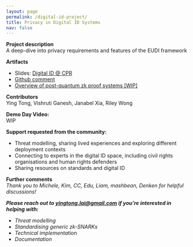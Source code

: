 ```yaml
---
layout: page
permalink: /digital-id-project/
title: Privacy in Digital ID Systems
nav: false
---
```


**Project description**  
A deep-dive into privacy requirements and features of the EUDI framework

**Artifacts**

- Slides: [Digital ID @ CPR](https://docs.google.com/presentation/d/1C4D8zK4gAdafgIEW-2m_qDyyT39gWo0mmFYpwmA8N3M)
- [Github comment](https://github.com/eu-digital-identity-wallet/eudi-doc-architecture-and-reference-framework/discussions/408?sort=top#discussioncomment-12660315)
- [Overview of post-quantum zk proof systems [WIP]](https://hackmd.io/@therealyingtong/proof-systems-map)

**Contributors**  
Ying Tong, Vishruti Ganesh, Janabel Xia, Riley Wong

**Demo Day Video:**  
WIP

**Support requested from the community:**

- Threat modelling, sharing lived experiences and exploring different deployment contexts
- Connecting to experts in the digital ID space, including civil rights organisations and human rights defenders
- Sharing resources on standards and digital ID

**Further comments**  
_Thank you to Michele, Kim, CC, Edu, Liam, mashbean, Denken for helpful discussions!_

**_Please reach out to [yingtong.lai@gmail.com](mailto:yingtong.lai@gmail.com) if you’re interested in helping with:_**

- _Threat modelling_
- _Standardising generic zk-SNARKs_
- _Technical implementation_
- _Documentation_
